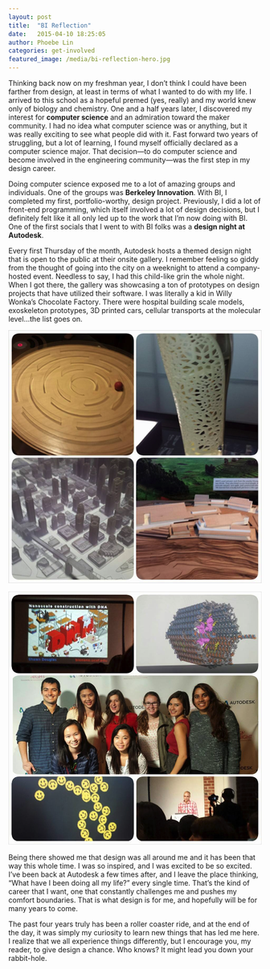 ```yaml
---
layout: post
title:  "BI Reflection"
date:   2015-04-10 18:25:05
author: Phoebe Lin
categories: get-involved
featured_image: /media/bi-reflection-hero.jpg
---
```


Thinking back now on my freshman year, I don’t think I could have been farther from design, at least in terms of what I wanted to do with my life. I arrived to this school as a hopeful premed (yes, really) and my world knew only of biology and chemistry. One and a half years later, I discovered my interest for **computer science** and an admiration toward the maker community. I had no idea what computer science was or anything, but it was really exciting to see what people did with it. Fast forward two years of struggling, but a lot of learning, I found myself officially declared as a computer science major. That decision—to do computer science and become involved in the engineering community—was the first step in my design career. 

Doing computer science exposed me to a lot of amazing groups and individuals. One of the groups was **Berkeley Innovation**. With BI, I completed my first, portfolio-worthy, design project. Previously, I did a lot of front-end programming, which itself involved a lot of design decisions, but I definitely felt like it all only led up to the work that I’m now doing with BI. One of the first socials that I went to with BI folks was a **design night at Autodesk**.

Every first Thursday of the month, Autodesk hosts a themed design night that is open to the public at their onsite gallery. I remember feeling so giddy from the thought of going into the city on a weeknight to attend a company-hosted event. Needless to say, I had this child-like grin the whole night. When I got there, the gallery was showcasing a ton of prototypes on design projects that have utilized their software. I was literally a kid in Willy Wonka’s Chocolate Factory. There were hospital building scale models, exoskeleton prototypes, 3D printed cars, cellular transports at the molecular level…the list goes on. 

![Collage of exhibits at Autodesk Gallery](/media/bi-reflection1.png)

![BI at Autodesk Design Night group photo](/media/bi-reflection2.png)

Being there showed me that design was all around me and it has been that way this whole time. I was so inspired, and I was excited to be so excited. I’ve been back at Autodesk a few times after, and I leave the place thinking, “What have I been doing all my life?” every single time. That’s the kind of career that I want, one that constantly challenges me and pushes my comfort boundaries. That is what design is for me, and hopefully will be for many years to come.

The past four years truly has been a roller coaster ride, and at the end of the day, it was simply my curiosity to learn new things that has led me here. I realize that we all experience things differently, but I encourage you, my reader, to give design a chance. Who knows? It might lead you down your rabbit-hole.